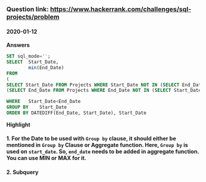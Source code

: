 ### Question link: https://www.hackerrank.com/challenges/sql-projects/problem ###
#### 2020-01-12 ####
**Answers**
```sql
SET sql_mode='';
SELECT  Start_Date,
        min(End_Date)
FROM
(
SELECT Start_Date FROM Projects WHERE Start_Date NOT IN (SELECT End_Date FROM Projects))A,
(SELECT End_Date FROM Projects WHERE End_Date NOT IN (SELECT Start_Date FROM Projects))B

WHERE   Start_Date<End_Date
GROUP BY    Start_Date
ORDER BY DATEDIFF(End_Date, Start_Date), Start_Date
```

**Highlight**
#### 1. For the Date to be used with `Group by` clause, it should either be mentioned in `Group by` Clause or Aggregate function. Here, `Group by` is used on `start_date`. So, `end_date` needs to be added in aggregate function. You can use MIN or MAX for it.

#### 2. Subquery
